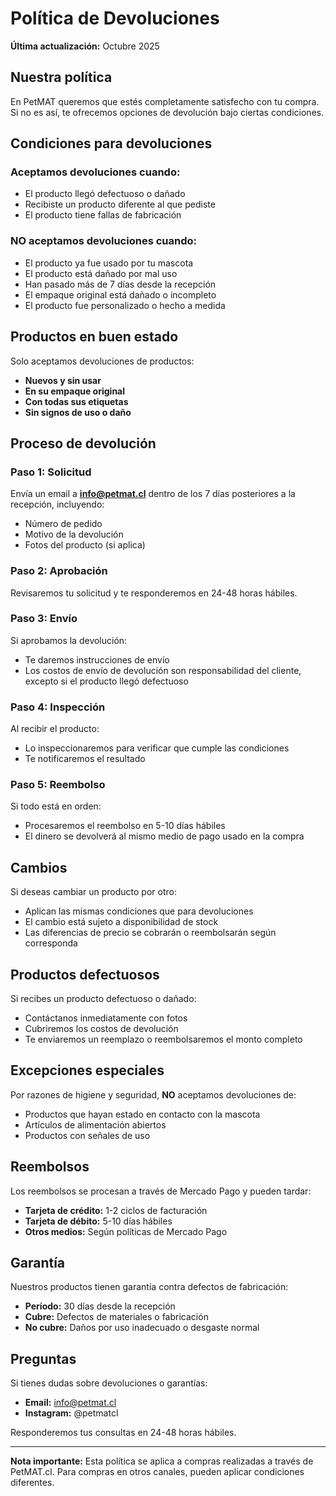 # Política de Devoluciones

**Última actualización:** Octubre 2025

## Nuestra política

En PetMAT queremos que estés completamente satisfecho con tu compra. Si no es así, te ofrecemos opciones de devolución bajo ciertas condiciones.

## Condiciones para devoluciones

### Aceptamos devoluciones cuando:

- El producto llegó defectuoso o dañado
- Recibiste un producto diferente al que pediste
- El producto tiene fallas de fabricación

### NO aceptamos devoluciones cuando:

- El producto ya fue usado por tu mascota
- El producto está dañado por mal uso
- Han pasado más de 7 días desde la recepción
- El empaque original está dañado o incompleto
- El producto fue personalizado o hecho a medida

## Productos en buen estado

Solo aceptamos devoluciones de productos:

- **Nuevos y sin usar**
- **En su empaque original**
- **Con todas sus etiquetas**
- **Sin signos de uso o daño**

## Proceso de devolución

### Paso 1: Solicitud
Envía un email a **info@petmat.cl** dentro de los 7 días posteriores a la recepción, incluyendo:

- Número de pedido
- Motivo de la devolución
- Fotos del producto (si aplica)

### Paso 2: Aprobación
Revisaremos tu solicitud y te responderemos en 24-48 horas hábiles.

### Paso 3: Envío
Si aprobamos la devolución:

- Te daremos instrucciones de envío
- Los costos de envío de devolución son responsabilidad del cliente, excepto si el producto llegó defectuoso

### Paso 4: Inspección
Al recibir el producto:

- Lo inspeccionaremos para verificar que cumple las condiciones
- Te notificaremos el resultado

### Paso 5: Reembolso
Si todo está en orden:

- Procesaremos el reembolso en 5-10 días hábiles
- El dinero se devolverá al mismo medio de pago usado en la compra

## Cambios

Si deseas cambiar un producto por otro:

- Aplican las mismas condiciones que para devoluciones
- El cambio está sujeto a disponibilidad de stock
- Las diferencias de precio se cobrarán o reembolsarán según corresponda

## Productos defectuosos

Si recibes un producto defectuoso o dañado:

- Contáctanos inmediatamente con fotos
- Cubriremos los costos de devolución
- Te enviaremos un reemplazo o reembolsaremos el monto completo

## Excepciones especiales

Por razones de higiene y seguridad, **NO** aceptamos devoluciones de:

- Productos que hayan estado en contacto con la mascota
- Artículos de alimentación abiertos
- Productos con señales de uso

## Reembolsos

Los reembolsos se procesan a través de Mercado Pago y pueden tardar:

- **Tarjeta de crédito:** 1-2 ciclos de facturación
- **Tarjeta de débito:** 5-10 días hábiles
- **Otros medios:** Según políticas de Mercado Pago

## Garantía

Nuestros productos tienen garantía contra defectos de fabricación:

- **Período:** 30 días desde la recepción
- **Cubre:** Defectos de materiales o fabricación
- **No cubre:** Daños por uso inadecuado o desgaste normal

## Preguntas

Si tienes dudas sobre devoluciones o garantías:

- **Email:** info@petmat.cl
- **Instagram:** @petmatcl

Responderemos tus consultas en 24-48 horas hábiles.

---

**Nota importante:** Esta política se aplica a compras realizadas a través de PetMAT.cl. Para compras en otros canales, pueden aplicar condiciones diferentes.


